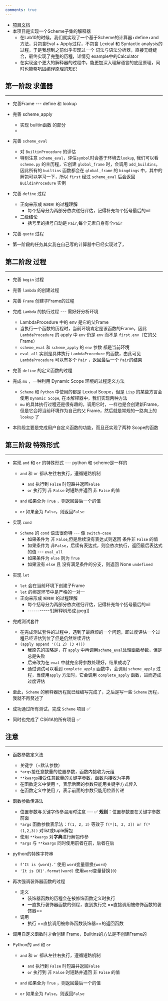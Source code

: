 ```yaml
---
comments: true
---
```



- [项目文档](https://www.learncs.site/docs/curriculum-resource/cs61a/cs61a_zh/project/scheme)
- 本项目是实现一个Scheme子集的解释器
	- 在Lab10的时候，我们就实现了一个基于Scheme的计算器+define+and方法，只包含Eval + Apply过程，不包含 Lexical 和 Syntactic analysis的过程，于是我想到之前似乎实现过一个 词法与语法分析器，直接无缝缝合，最终实现了完整的历程，详情见 example中的Calculator
	- 在实现这个更大的解释器的过程中，能更加深入理解语言的底层原理，同时也能够巩固编译原理的知识



## 第一阶段 求值器
---
- 完善Frame --- define 和 lookup
- 完善 scheme_apply
	- 实现 builtin函数 的部分
	- 
- 完善 `scheme_eval` 
	- 对 `BuiltinProcedure` 的评估
	- 特别注意 `scheme_eval`，评估`symbol`时会基于环境去`lookup`, 我们可以看 `scheme.py` 的主历程，它创建 `global_frame` 时，会调用 `add_buildins`，因此所有的 `builtins` 函数都会在  `global_frame` 的 `bingdings` 中，其中的解包可以学习一下，所以 `first` 经过  `scheme_eval` 后会返回 `BuildinProcedure` 实例
- 完善 `define` 过程
	- 正向来形成 `解释树` 的过程理解
		- 每个括号分为两部分依次递归评估，记得补充每个括号最后的nil
	- 二级结论
		- 括号里的括号自动是 `Pair`,每个元素自身有个`Pair`
- 完善 `quote` 过程

- 第一阶段的任务其实我在自己写的计算器中已经实现过了，

## 第二阶段 过程
---
- 完善 `begin` 过程

- 完善 `lambda` 的创建过程

- 完善 `Frame` 创建子Frame的过程

- 完成 `Lambda` 的执行过程 --- 需好好分析环境
	- LambdaProcedure 中的 env 是它的父Frame
	- 当执行一个函数的历程时，当前环境肯定是该函数的Frame，因此  `LambdaProcedure` 的 apply 中 `env` 仍是 `env` 而不是 `first.env`（它的父Frame）
	- `scheme_eval` 和 `scheme_apply` 的 `env` 参数 都是当前环境
	- `eval_all` 实则是具体执行 `LambdaProcedure` 的函数，由此可见 `LambdaProcedure`  可以有多个 `Pair` ，返回最后一个 `Pair`的结果

- 完善 `define` 的定义函数的过程

- 完成 `mu` ，一种利用 Dynamic Scope 环境的过程定义方法
	- `Scheme` 和 `Python` 中使用的都是 Lexical Scope，但是 `Lisp` 的某些方言会使用 `Dynamic Scope`, 在本解释器中，我们实现两种方法
	- `mu` 的具体执行过程还是很有趣的，调用它时，一样也是会创建新Frame，但是它会将当前环境作为自己的父 Frame，然后就是常规的一路向上的 `lookup` 了

- 本阶段主要是完成用户自定义函数的功能，而且还实现了两种 Scope的函数

## 第三阶段 特殊形式
---
- 实现 `and` 和 `or` 的特殊形式 --- python 和 scheme是一样的
	- `and` 和 `or` 都从左往右执行，遵循短路机制
		- `and` 执行到 `False` 时短路并返回`False`
		- `or` 执行到 非 `False` 时短路并返回 非 `False` 的值

	- `and` 如果全为 `True` ，则返回最后一个的值
	- `or` 如果全为 `False`，则返回`False`

- 实现 `cond` 
	- `Scheme` 的 `cond` 语法很奇特 --- 像 `switch-case`
		- 如果条件为 非 `False`,但是后续没有表达式则返回 条件非 `False` 的值
		- 如果条件为 非`False`，后续有表达式，则会依次执行，返回最后表达式的值 --- `eval_all`
		- 如果条件为 `else` 则为 `True`
		- 如果没有 `else` 且 没有满足条件的分支，则返回 None `undefined`

- 实现 `let`
	- `let` 会在当前环境下创建子Frame
	- `let` 的绑定环节中是严格的一对一
	- 正向来形成 `解释树` 的过程理解
		- 每个括号分为两部分依次递归评估，记得补充每个括号最后的nil
		- -----------![[解释树形成.jpeg]]

- 完成测试套件
	- 在完成测试套件的过程中，遇到了最麻烦的一个问题，即过度评估一个过程已经评估到位了但是仍然继续评估
	- `(apply append '((1 2) (3 4)))`
		- 我原先的策略是，在 `apply` 中再调用`scheme_eval`处理函数参数，但是总是失败
		- 后来改为在 `eval` 中就完全将参数处理好，结果成功了
		- 通过调试可以看到 `complete_apply` 函数中，会调用 `scheme_apply` 过程，当使用`apply` 方法时，它会调用 `complete_apply` 函数，进而造成过度评估

 
- 至此，`Scheme` 的解释器历程就已经编写完成了，之后是写一些 `Scheme` 历程，我就不再赘述了
- 成功通过所有测试，完成 `Scheme` 项目 ✅
- 同时也完成了 CS61A的所有项目 ✅


## 注意
----
- 函数参数定义法
	- 关键字（+默认参数）
	-  `*args`接任意数量的位置参数，函数内接收为元组
	-  `**kwargs`接受任意数量的关键字参数，函数内接收为字典
	- 在函数定义中使用 `*`，表示后面的参数只能用关键字方式传入
	- 在函数定义中使用 `/`，表示前面的参数只能用位置传递
- 函数参数传递法
	- 位置参数与关键字传参混用时注意 --- ✅ **规则**：位置参数要在关键字参数前面
	- `*args` 函数参数表示法：`f(1, 2, 3)` 等效于 `f(*[1, 2, 3]) or f(*(1,2,3))` 对list或tuple解包
	- 使用 `**kwargs` 对**字典**进行解包传参
	- `*args` 与 `**kwargs` 同时使用前者在前，后者在后

- python的特殊字符串
	- `f‘It is {word}.’` 使用 `word`变量替换`{word}`
	- `'It is {0}'.format(word)` 使用`word`变量替换`{0}`

- 再次强调装饰器函数的过程
	- 定义
		- 装饰器函数的历程会在被修饰函数定义时执行
		- 一直执行装饰器函数的例程，直到执行完 ==直接调用被修饰函数的装饰器==
	- 调用
		- 执行 ==直接调用被修饰函数装饰器==的返回函数

- 调用自定义函数时才会创建 Frame，Builtins的方法是不创建Frame的

- Python的 `and` 和 `or`
	- `and` 和 `or` 都从左往右执行，遵循短路机制
		- `and` 执行到 `False` 时短路并返回`False`
		- `or` 执行到 非 `False` 时短路并返回 非 `False` 的值

	- `and` 如果全为 `True` ，则返回最后一个的值
	- `or` 如果全为 `False`，则返回`False`
